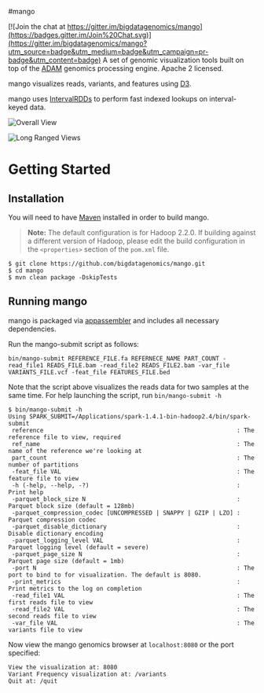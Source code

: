 #mango

[![Join the chat at https://gitter.im/bigdatagenomics/mango](https://badges.gitter.im/Join%20Chat.svg)](https://gitter.im/bigdatagenomics/mango?utm_source=badge&utm_medium=badge&utm_campaign=pr-badge&utm_content=badge)
A set of genomic visualization tools built on top of the [ADAM](https://github.com/bigdatagenomics/adam) genomics processing engine. Apache 2 licensed.

mango visualizes reads, variants, and features using [D3](http://d3js.org/).

mango uses [IntervalRDDs](https://github.com/akmorrow13/spark-intervalrdd) to perform fast indexed lookups on interval-keyed data. 

![Overall View](https://raw.github.com/bigdatagenomics/mango/master/images/Overall.png)

![Long Ranged Views](https://raw.github.com/bigdatagenomics/mango/master/images/Long_Ranged_Views.png)
# Getting Started

## Installation
You will need to have [Maven](http://maven.apache.org/) installed in order to build mango.

> **Note:** The default configuration is for Hadoop 2.2.0. If building against a different
> version of Hadoop, please edit the build configuration in the `<properties>` section of
> the `pom.xml` file.

```
$ git clone https://github.com/bigdatagenomics/mango.git 
$ cd mango
$ mvn clean package -DskipTests
```
## Running mango
mango is packaged via [appassembler](http://mojo.codehaus.org/appassembler/appassembler-maven-plugin/) and includes all necessary dependencies.

Run the mango-submit script as follows:
```
bin/mango-submit REFERENCE_FILE.fa REFERNECE_NAME PART_COUNT -read_file1 READS_FILE.bam -read_file2 READS_FILE2.bam -var_file VARIANTS_FILE.vcf -feat_file FEATURES_FILE.bed
```
Note that the script above visualizes the reads data for two samples at the same time.
For help launching the script, run `bin/mango-submit -h`
````
$ bin/mango-submit -h
Using SPARK_SUBMIT=/Applications/spark-1.4.1-bin-hadoop2.4/bin/spark-submit
 reference                                                       : The reference file to view, required
 ref_name                                                        : The name of the reference we're looking at
 part_count                                                      : The number of partitions
 -feat_file VAL                                                  : The feature file to view
 -h (-help, --help, -?)                                          : Print help
 -parquet_block_size N                                           : Parquet block size (default = 128mb)
 -parquet_compression_codec [UNCOMPRESSED | SNAPPY | GZIP | LZO] : Parquet compression codec
 -parquet_disable_dictionary                                     : Disable dictionary encoding
 -parquet_logging_level VAL                                      : Parquet logging level (default = severe)
 -parquet_page_size N                                            : Parquet page size (default = 1mb)
 -port N                                                         : The port to bind to for visualization. The default is 8080.
 -print_metrics                                                  : Print metrics to the log on completion
 -read_file1 VAL                                                 : The first reads file to view
 -read_file2 VAL                                                 : The second reads file to view
 -var_file VAL                                                   : The variants file to view
 ````
 Now view the mango genomics browser at `localhost:8080` or the port specified:
```
View the visualization at: 8080
Variant Frequency visualization at: /variants
Quit at: /quit

```
